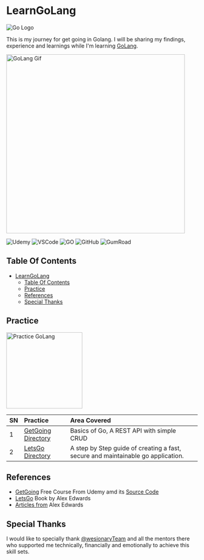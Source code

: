 # LearnGoLang

![Go Logo](https://tadviser.com/images/thumb/3/36/Golang_LOGO.png/840px-Golang_LOGO.png)

This is my journey for get going in Golang. I will be sharing my findings, experience and learnings while I'm learning [GoLang](https://golang.google.cn/).

<img src="https://miro.medium.com/max/1132/0*DPxp_XfGsvDBvInd.gif" alt="GoLang Gif" style="width:470px;"/>

![Udemy](https://img.shields.io/badge/Udemy-EC5252?style=for-the-badge&logo=Udemy&logoColor=white) ![VSCode](https://img.shields.io/badge/VSCode-0078D4?style=for-the-badge&logo=visual%20studio%20code&logoColor=white) ![GO](https://img.shields.io/badge/Go-00ADD8?style=for-the-badge&logo=go&logoColor=white) ![GitHub](https://img.shields.io/badge/GitHub-100000?style=for-the-badge&logo=github&logoColor=white) ![GumRoad](https://img.shields.io/badge/GUMROAD-36a9ae?style=for-the-badge&logo=gumroad&logoColor=white)

## Table Of Contents

- [LearnGoLang](#learngolang)
  - [Table Of Contents](#table-of-contents)
  - [Practice](#practice)
  - [References](#references)
  - [Special Thanks](#special-thanks)

## Practice

<img src="https://adaickalavan.github.io/assets/images/gophercises_punching.jpg" alt="Practice GoLang" style="width:200px;"/>

|SN |Practice  |Area Covered |
|:--|:---------|:------------|
|1|[GetGoing Directory](./GetGoing/README.md)|Basics of Go, A REST API with simple CRUD |
|2|[LetsGo Directory](./LetsGo/README.md)| A step by Step guide of creating a fast, secure and maintainable go application. |

## References

- [GetGoing](https://www.udemy.com/course/getgoing/)  Free Course From Udemy amd its [Source Code](https://github.com/L04DB4L4NC3R/getgoing)
- [LetsGo](https://alexedwards.gumroad.com/l/lets-go) Book by Alex Edwards
- [Articles from](https://www.alexedwards.net/blog) Alex Edwards

## Special Thanks

I would like to specially thank [@wesionaryTeam](https://github.com/wesionaryTEAM) and all the mentors there who supported me technically, financially and emotionally to achieve this skill sets.
